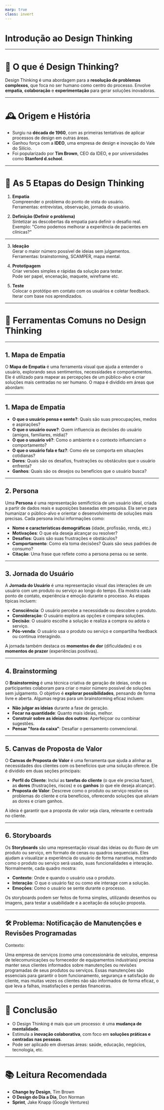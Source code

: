 ```yaml
---
marp: true
class: invert
---
```


# Introdução ao Design Thinking

<!-- ## 🎯 Objetivos da Aula
- Compreender o conceito e a origem do Design Thinking.
- Conhecer as etapas do processo de Design Thinking.
- Aplicar a abordagem para resolver problemas reais de forma criativa e centrada no usuário.
- Estimular o pensamento colaborativo e a empatia na resolução de desafios. -->

---

# 🧠 O que é Design Thinking?

Design Thinking é uma abordagem para a **resolução de problemas complexos**, que foca no ser humano como centro do processo. Envolve **empatia**, **colaboração** e **experimentação** para gerar soluções inovadoras.

---

# 🕰️ Origem e História

- Surgiu na **década de 1960**, com as primeiras tentativas de aplicar processos de design em outras áreas.
- Ganhou força com a **IDEO**, uma empresa de design e inovação do Vale do Silício.
- Foi popularizado por **Tim Brown**, CEO da IDEO, e por universidades como **Stanford d.school**.

---

# 🔄 As 5 Etapas do Design Thinking

1. **Empatia**  
   Compreender o problema do ponto de vista do usuário.  
   Ferramentas: entrevistas, observação, jornada do usuário.

2. **Definição (Definir o problema)**  
   Sintetizar as descobertas da empatia para definir o desafio real.  
   Exemplo: "Como podemos melhorar a experiência de pacientes em clínicas?"
---

3. **Ideação**  
   Gerar o maior número possível de ideias sem julgamentos.  
   Ferramentas: brainstorming, SCAMPER, mapa mental.

4. **Prototipagem**  
   Criar versões simples e rápidas da solução para testar.  
   Pode ser papel, encenação, maquete, wireframe etc.

5. **Teste**  
   Colocar o protótipo em contato com os usuários e coletar feedback.  
   Iterar com base nos aprendizados.

---

# 🧩 Ferramentas Comuns no Design Thinking

---

## 1. Mapa de Empatia

O **Mapa de Empatia** é uma ferramenta visual que ajuda a entender o usuário, explorando seus sentimentos, necessidades e comportamentos. Ele é utilizado para mapear as percepções de um público-alvo e criar soluções mais centradas no ser humano. O mapa é dividido em áreas que abordam:

---

## 1. Mapa de Empatia
- **O que o usuário pensa e sente?**: Quais são suas preocupações, medos e aspirações?
- **O que o usuário ouve?**: Quem influencia as decisões do usuário (amigos, familiares, mídia)?
- **O que o usuário vê?**: Como o ambiente e o contexto influenciam o comportamento?
- **O que o usuário fala e faz?**: Como ele se comporta em situações cotidianas?
- **Dores**: Quais são os desafios, frustrações ou obstáculos que o usuário enfrenta?
- **Ganhos**: Quais são os desejos ou benefícios que o usuário busca?

---

## 2. Persona

Uma **Persona** é uma representação semifictícia de um usuário ideal, criada a partir de dados reais e suposições baseadas em pesquisa. Ela serve para humanizar o público-alvo e orientar o desenvolvimento de soluções mais precisas. Cada persona inclui informações como:

- **Nome e características demográficas** (idade, profissão, renda, etc.)
- **Motivações**: O que ela deseja alcançar ou resolver?
- **Desafios**: Quais são suas frustrações e obstáculos?
- **Comportamento**: Como ela toma decisões? Quais são seus padrões de consumo?
- **Citação**: Uma frase que reflete como a persona pensa ou se sente.

---

## 3. Jornada do Usuário

A **Jornada do Usuário** é uma representação visual das interações de um usuário com um produto ou serviço ao longo do tempo. Ela mostra cada ponto de contato, experiência e emoção durante o processo. As etapas típicas incluem:

- **Consciência**: O usuário percebe a necessidade ou descobre o produto.
- **Consideração**: O usuário explora as opções e compara soluções.
- **Decisão**: O usuário escolhe a solução e realiza a compra ou adota o serviço.
- **Pós-venda**: O usuário usa o produto ou serviço e compartilha feedback ou continua interagindo.

A jornada também destaca os **momentos de dor** (dificuldades) e os **momentos de prazer** (experiências positivas).

---

## 4. Brainstorming

O **Brainstorming** é uma técnica criativa de geração de ideias, onde os participantes colaboram para criar o maior número possível de soluções sem julgamento. O objetivo é **explorar possibilidades**, pensando de forma livre e aberta. Algumas regras para um brainstorming eficaz incluem:

- **Não julgar as ideias** durante a fase de geração.
- **Focar na quantidade**: Quanto mais ideias, melhor.
- **Construir sobre as ideias dos outros**: Aperfeiçoar ou combinar sugestões.
- **Pensar "fora da caixa"**: Desafiar o pensamento convencional.

---

## 5. Canvas de Proposta de Valor

O **Canvas de Proposta de Valor** é uma ferramenta que ajuda a alinhar as necessidades dos clientes com os benefícios que uma solução oferece. Ele é dividido em duas seções principais:

- **Perfil do Cliente**: Inclui as **tarefas do cliente** (o que ele precisa fazer), as **dores** (frustrações, riscos) e os **ganhos** (o que ele deseja alcançar).
- **Proposta de Valor**: Descreve como o produto ou serviço resolve os problemas do cliente e cria benefícios, oferecendo soluções que aliviam as dores e criam ganhos.

A ideia é garantir que a proposta de valor seja clara, relevante e centrada no cliente.

---

## 6. Storyboards

Os **Storyboards** são uma representação visual das ideias ou do fluxo de um produto ou serviço, em formato de cenas ou quadros sequenciais. Eles ajudam a visualizar a experiência do usuário de forma narrativa, mostrando como o produto ou serviço será usado, suas funcionalidades e interação. Normalmente, cada quadro mostra:

- **Contexto**: Onde e quando o usuário usa o produto.
- **Interação**: O que o usuário faz ou como ele interage com a solução.
- **Emoções**: Como o usuário se sente durante o processo.

Os storyboards podem ser feitos de forma simples, utilizando desenhos ou imagens, para testar a usabilidade e a aceitação da solução proposta.


---
## 🛠️ Problema: Notificação de Manutenções e Revisões Programadas
Contexto:

Uma empresa de serviços (como uma concessionária de veículos, empresa de telecomunicações ou fornecedor de equipamentos industriais) precisa manter seus clientes informados sobre manutenções ou revisões programadas de seus produtos ou serviços. Essas manutenções são essenciais para garantir o bom funcionamento, segurança e satisfação do cliente, mas muitas vezes os clientes não são informados de forma eficaz, o que leva a falhas, insatisfações e perdas financeiras.

---

# 📌 Conclusão

- O Design Thinking é mais que um processo: é uma **mudança de mentalidade**.
- Estimula a **inovação colaborativa**, com foco em **soluções práticas e centradas nas pessoas**.
- Pode ser aplicado em diversas áreas: saúde, educação, negócios, tecnologia, etc.

---

# 📚 Leitura Recomendada

- **Change by Design**, Tim Brown  
- **O Design do Dia a Dia**, Don Norman  
- **Sprint**, Jake Knapp (Google Ventures)
